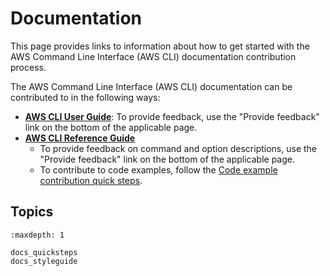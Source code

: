 # Documentation

This page provides links to information about how to get started with the AWS Command Line Interface (AWS CLI) documentation contribution process.

The AWS Command Line Interface (AWS CLI) documentation can be contributed to in the following ways:

* [**AWS CLI User Guide**](https://docs.aws.amazon.com/cli/latest/userguide/cli-chap-welcome.html): To provide feedback, use the "Provide feedback" link on the bottom of the applicable page.
* [**AWS CLI Reference Guide**](https://awscli.amazonaws.com/v2/documentation/api/latest/reference/index.html)
    * To provide feedback on command and option descriptions, use the "Provide feedback" link on the bottom of the applicable page.
    * To contribute to code examples, follow the [Code example contribution quick steps](docs_quicksteps.md).

## Topics

```{toctree}
:maxdepth: 1

docs_quicksteps
docs_styleguide
```